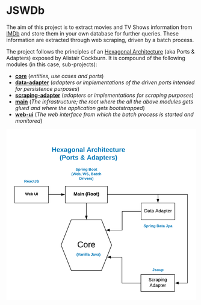 # JSWDb

The aim of this project is to extract movies and TV Shows information from [IMDb](www.imdb.com) and store them in your own database for further queries. These information are extracted through web scraping, driven by a batch process.

The project follows the principles of an [Hexagonal Architecture](https://alistair.cockburn.us/hexagonal-architecture/) (aka Ports & Adapters) exposed by Alistair Cockburn. It is compound of the following modules (in this case, sub-projects):

* [**core**](https://github.com/jersonsw/jswdb/tree/master/core) (_entities, use cases and ports_)
* [**data-adapter**](https://github.com/jersonsw/jswdb/tree/master/data-adapter) (_adapters or implementations of the driven ports intended for persistence purposes_)
* [**scraping-adapter**](https://github.com/jersonsw/jswdb/tree/master/scraping-adapter) (_adapters or implementations for scraping purposes_)
* [**main**](https://github.com/jersonsw/jswdb/tree/master/main) (_The infrastructure; the root where the all the above modules gets glued and where the application gets bootstrapped_)
* [**web-ui**](https://github.com/jersonsw/jswdb/tree/master/web-ui) (_The web interface from which the batch process is started and monitored_)

![Hexagonal Architecture](https://github.com/jersonsw/jswdb/blob/master/Hexagonal%20Architecture%20(1).png?raw=true)
